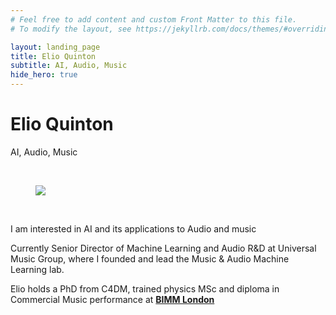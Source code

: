 ```yaml
---
# Feel free to add content and custom Front Matter to this file.
# To modify the layout, see https://jekyllrb.com/docs/themes/#overriding-theme-defaults

layout: landing_page
title: Elio Quinton
subtitle: AI, Audio, Music
hide_hero: true
---
```



# Elio Quinton

AI, Audio, Music

<br>

<div class="level">
  <div class="level-item has-text-centered">
		<figure class="image is-128x128 is-centered">
		<img class="is-rounded" src="{{ '/assets/img/elio.jpg' | prepend: site.baseurl }}">
		</figure>
  </div>
</div>

<br>

<div id="describe-text">
	<p>I am interested in AI and its applications to Audio and music</p>
	<p>Currently Senior Director of Machine Learning and Audio R&D at Universal Music Group, where I founded and lead the Music & Audio Machine Learning lab.</p>
	<p>Elio holds a PhD from C4DM, trained physics MSc and diploma in Commercial Music performance at <strong> <a href="https://www.bimm.ac.uk/london/"> BIMM London</a> </strong> </p>
</div>

